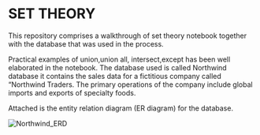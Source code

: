 # SET THEORY
This repository comprises a walkthrough of set theory notebook together with the database that was used in the process.

Practical examples of union,union all, intersect,except has been well elaborated in the notebook.
The database used is called Northwind database it contains the sales data for a fictitious company called “Northwind Traders.
The primary operations of the company include global imports and exports of specialty foods.

Attached is the entity relation diagram (ER diagram) for the database. 

![Northwind_ERD](https://user-images.githubusercontent.com/18227349/161201826-0c08cbed-3480-4b83-8b0f-95645bc55d47.png)
